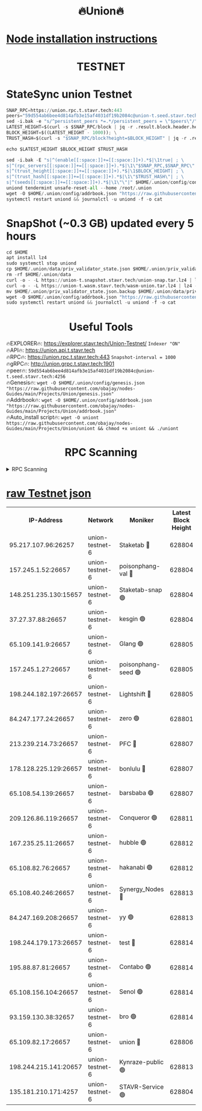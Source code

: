 <h1 align="center"> 🔥Union🔥</h1>

[Node installation instructions](https://github.com/obajay/nodes-Guides/tree/main/Projects/Union)
=

<h1 align="center"> TESTNET</h1>

# StateSync union Testnet
```python
SNAP_RPC=https://union.rpc.t.stavr.tech:443
peers="59d554ab6bee4d814afb3e15af4031df19b2084c@union-t.seed.stavr.tech:4256"
sed -i.bak -e "s/^persistent_peers *=.*/persistent_peers = \"$peers\"/" $HOME/.union/config/config.toml
LATEST_HEIGHT=$(curl -s $SNAP_RPC/block | jq -r .result.block.header.height); \
BLOCK_HEIGHT=$((LATEST_HEIGHT - 1000)); \
TRUST_HASH=$(curl -s "$SNAP_RPC/block?height=$BLOCK_HEIGHT" | jq -r .result.block_id.hash)

echo $LATEST_HEIGHT $BLOCK_HEIGHT $TRUST_HASH

sed -i.bak -E "s|^(enable[[:space:]]+=[[:space:]]+).*$|\1true| ; \
s|^(rpc_servers[[:space:]]+=[[:space:]]+).*$|\1\"$SNAP_RPC,$SNAP_RPC\"| ; \
s|^(trust_height[[:space:]]+=[[:space:]]+).*$|\1$BLOCK_HEIGHT| ; \
s|^(trust_hash[[:space:]]+=[[:space:]]+).*$|\1\"$TRUST_HASH\"| ; \
s|^(seeds[[:space:]]+=[[:space:]]+).*$|\1\"\"|" $HOME/.union/config/config.toml
uniond tendermint unsafe-reset-all --home /root/.union
wget -O $HOME/.union/config/addrbook.json "https://raw.githubusercontent.com/obajay/nodes-Guides/main/Projects/Union/addrbook.json"
systemctl restart uniond && journalctl -u uniond -f -o cat
```
# SnapShot (~0.3 GB) updated every 5 hours
```python
cd $HOME
apt install lz4
sudo systemctl stop uniond
cp $HOME/.union/data/priv_validator_state.json $HOME/.union/priv_validator_state.json.backup
rm -rf $HOME/.union/data
curl -o - -L https://union-t.snapshot.stavr.tech/union-snap.tar.lz4 | lz4 -c -d - | tar -x -C $HOME/.union --strip-components 2
curl -o - -L https://union-t.wasm.stavr.tech/wasm-union.tar.lz4 | lz4 -c -d - | tar -x -C $HOME/.union --strip-components 2
mv $HOME/.union/priv_validator_state.json.backup $HOME/.union/data/priv_validator_state.json
wget -O $HOME/.union/config/addrbook.json "https://raw.githubusercontent.com/obajay/nodes-Guides/main/Projects/Union/addrbook.json"
sudo systemctl restart uniond && journalctl -u uniond -f -o cat
```
 <h1 align="center"> Useful Tools</h1>
 
🔥EXPLORER🔥: https://explorer.stavr.tech/Union-Testnet/        `Indexer "ON"` \
🔥API🔥:      https://union.api.t.stavr.tech \
🔥RPC🔥:      https://union.rpc.t.stavr.tech:443              `Snapshot-interval = 1000` \
🔥gRPC🔥:     http://union.grpc.t.stavr.tech:1901 \
🔥peer🔥:     `59d554ab6bee4d814afb3e15af4031df19b2084c@union-t.seed.stavr.tech:4256` \
🔥Genesis🔥:     `wget -O $HOME/.union/config/genesis.json "https://raw.githubusercontent.com/obajay/nodes-Guides/main/Projects/Union/genesis.json"` \
🔥Addrbook🔥: ```wget -O $HOME/.union/config/addrbook.json "https://raw.githubusercontent.com/obajay/nodes-Guides/main/Projects/Union/addrbook.json"``` \
🔥Auto_install script🔥:  `wget -O uniont https://raw.githubusercontent.com/obajay/nodes-Guides/main/Projects/Union/uniont && chmod +x uniont && ./uniont`

<h1 align="center"> RPC Scanning</h1>

<details>
<summary>RPC Scanning</summary>

<h2 align="center"> We scan nodes in real time every 4 hours. And we provide the final result of RPC endpoints.
We cannot influence the operation of these nodes in any way. </h2>


```python
If Voting Power is higher than 0 --> then the Node is a validator of the network and may be subject to attack and be a potential threat to the chain.
```
```python
We marked such validators with a red symbol
```

</details>

[raw Testnet json](https://rpc-check.uniont.stavr.tech/uniont/rpc-uniont-result.json)
=



<table><tr><th>IP-Address</th><th>Network</th><th>Moniker</th><th>Latest Block Height</th><th>Earliest Block Height</th><th>Catching Up</th><th>Tx Index</th><th>Voting Power</th><th>Scan Time</th></tr><tr><td>95.217.107.96:26257</td><td>union-testnet-6</td><td>Staketab 🔴</td><td>628804</td><td>1</td><td>False</td><td>on</td><td>1000002</td><td>2024-03-28T03:57:36.078384735UTC</td></tr><tr><td>157.245.1.52:26657</td><td>union-testnet-6</td><td>poisonphang-val 🔴</td><td>628804</td><td>1</td><td>False</td><td>on</td><td>1000000</td><td>2024-03-28T03:57:36.668233403UTC</td></tr><tr><td>148.251.235.130:15657</td><td>union-testnet-6</td><td>Staketab-snap 🟢</td><td>628804</td><td>1</td><td>False</td><td>on</td><td>0</td><td>2024-03-28T03:57:37.179904780UTC</td></tr><tr><td>37.27.37.88:26657</td><td>union-testnet-6</td><td>kesgin 🟢</td><td>628804</td><td>1</td><td>False</td><td>on</td><td>0</td><td>2024-03-28T03:57:37.506519856UTC</td></tr><tr><td>65.109.141.9:26657</td><td>union-testnet-6</td><td>Glang 🟢</td><td>628805</td><td>1</td><td>False</td><td>on</td><td>0</td><td>2024-03-28T03:57:41.934413821UTC</td></tr><tr><td>157.245.1.27:26657</td><td>union-testnet-6</td><td>poisonphang-seed 🟢</td><td>628805</td><td>1</td><td>False</td><td>on</td><td>0</td><td>2024-03-28T03:57:42.806291389UTC</td></tr><tr><td>198.244.182.197:26657</td><td>union-testnet-6</td><td>Lightshift 🔴</td><td>628805</td><td>1</td><td>False</td><td>on</td><td>1000000</td><td>2024-03-28T03:57:45.168153870UTC</td></tr><tr><td>84.247.177.24:26657</td><td>union-testnet-6</td><td>zero 🟢</td><td>628801</td><td>1</td><td>False</td><td>on</td><td>0</td><td>2024-03-28T03:57:49.964776547UTC</td></tr><tr><td>213.239.214.73:26657</td><td>union-testnet-6</td><td>PFC 🔴</td><td>628807</td><td>1</td><td>False</td><td>on</td><td>1000001</td><td>2024-03-28T03:57:52.539806083UTC</td></tr><tr><td>178.128.225.129:26657</td><td>union-testnet-6</td><td>bonlulu 🔴</td><td>628807</td><td>1</td><td>False</td><td>on</td><td>1000000</td><td>2024-03-28T03:57:53.237928981UTC</td></tr><tr><td>65.108.54.139:26657</td><td>union-testnet-6</td><td>barsbaba 🟢</td><td>628807</td><td>1</td><td>False</td><td>on</td><td>0</td><td>2024-03-28T03:57:53.547508008UTC</td></tr><tr><td>209.126.86.119:26657</td><td>union-testnet-6</td><td>Conqueror 🟢</td><td>628811</td><td>1</td><td>False</td><td>on</td><td>0</td><td>2024-03-28T03:58:21.113491380UTC</td></tr><tr><td>167.235.25.11:26657</td><td>union-testnet-6</td><td>hubble 🟢</td><td>628812</td><td>1</td><td>False</td><td>on</td><td>0</td><td>2024-03-28T03:58:27.476643021UTC</td></tr><tr><td>65.108.82.76:26657</td><td>union-testnet-6</td><td>hakanabi 🟢</td><td>628812</td><td>1</td><td>False</td><td>on</td><td>0</td><td>2024-03-28T03:58:27.821524583UTC</td></tr><tr><td>65.108.40.246:26657</td><td>union-testnet-6</td><td>Synergy_Nodes 🔴</td><td>628813</td><td>1</td><td>False</td><td>on</td><td>1000001</td><td>2024-03-28T03:58:34.247615270UTC</td></tr><tr><td>84.247.169.208:26657</td><td>union-testnet-6</td><td>yy 🟢</td><td>628813</td><td>1</td><td>False</td><td>on</td><td>0</td><td>2024-03-28T03:58:34.803123441UTC</td></tr><tr><td>198.244.179.173:26657</td><td>union-testnet-6</td><td>test 🔴</td><td>628814</td><td>1</td><td>False</td><td>on</td><td>1000001</td><td>2024-03-28T03:58:37.132339445UTC</td></tr><tr><td>195.88.87.81:26657</td><td>union-testnet-6</td><td>Contabo 🟢</td><td>628814</td><td>1</td><td>False</td><td>on</td><td>0</td><td>2024-03-28T03:58:37.458683398UTC</td></tr><tr><td>65.108.156.104:26657</td><td>union-testnet-6</td><td>Senol 🟢</td><td>628814</td><td>1</td><td>False</td><td>on</td><td>0</td><td>2024-03-28T03:58:37.802279383UTC</td></tr><tr><td>93.159.130.38:32657</td><td>union-testnet-6</td><td>bro 🟢</td><td>628814</td><td>1</td><td>False</td><td>on</td><td>0</td><td>2024-03-28T03:58:38.142335642UTC</td></tr><tr><td>65.109.82.17:26657</td><td>union-testnet-6</td><td>union 🔴</td><td>628806</td><td>508001</td><td>False</td><td>off</td><td>1000001</td><td>2024-03-28T03:57:50.287734868UTC</td></tr><tr><td>198.244.215.141:20657</td><td>union-testnet-6</td><td>Kynraze-public 🟢</td><td>628813</td><td>524001</td><td>False</td><td>on</td><td>0</td><td>2024-03-28T03:58:34.515537352UTC</td></tr><tr><td>135.181.210.171:4257</td><td>union-testnet-6</td><td>STAVR-Service 🟢</td><td>628804</td><td>627001</td><td>False</td><td>on</td><td>0</td><td>2024-03-28T03:57:36.965291295UTC</td></tr></table>
